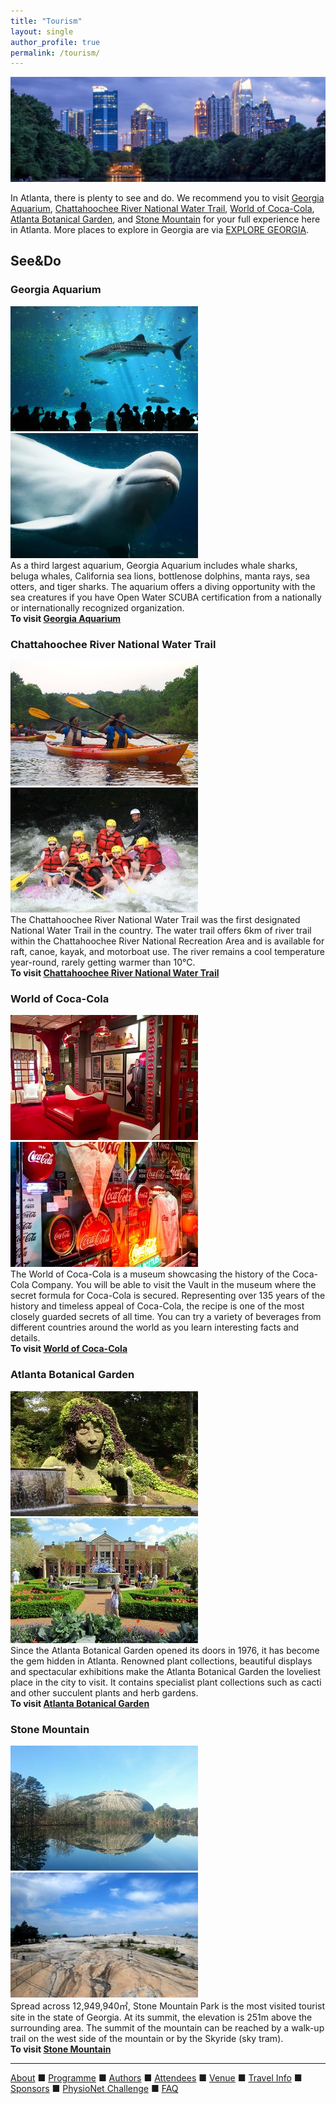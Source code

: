 ```yaml
---
title: "Tourism"
layout: single
author_profile: true
permalink: /tourism/
---
```

![Piedmont Park](/assets/img/piedmont_park.jpg)

In Atlanta, there is plenty to see and do. We recommend you to visit [Georgia Aquarium](#aquarium), [Chattahoochee River National Water Trail](#river), [World of Coca-Cola](#cola), [Atlanta Botanical Garden](#garden), and [Stone Mountain](#stone) for your full experience here in Atlanta. More places to explore in Georgia are via [EXPLORE GEORGIA](https://www.exploregeorgia.org/).
## See&Do
### <a name="aquarium"></a>Georgia Aquarium
![Aquarium](/assets/img/aquarium.jpg)  ![Aquarium](/assets/img/dolphins.jpg)\
As a third largest aquarium, Georgia Aquarium includes whale sharks, beluga whales, California sea lions, bottlenose dolphins, manta rays, sea otters, and tiger sharks. The aquarium offers a diving opportunity with the sea creatures if you have Open Water SCUBA certification from a nationally or internationally recognized organization.\
**To visit [Georgia Aquarium](https://www.georgiaaquarium.org/)**
### <a name="river"></a>Chattahoochee River National Water Trail
![Kayaking](/assets/img/kayaking.jpg)  ![Rafting](/assets/img/rafting.jpg)\
The Chattahoochee River National Water Trail was the first designated National Water Trail in the country. The water trail offers 6km of river trail within the Chattahoochee River National Recreation Area and is available for raft, canoe, kayak, and motorboat use. The river remains a cool temperature year-round, rarely getting warmer than 10°C.\
**To visit [Chattahoochee River National Water Trail](https://garivers.org/water-trails-and-paddling/chattahoochee-river-water-trail/)** 
### <a name="cola"></a>World of Coca-Cola
![coca-cola](/assets/img/coca_cola.jpg)  ![coca-cola](/assets/img/coke90.jpg)\
The World of Coca-Cola is a museum showcasing the history of the Coca-Cola Company. You will be able to visit the Vault in the museum where the secret formula for Coca-Cola is secured. Representing over 135 years of the history and timeless appeal of Coca-Cola, the recipe is one of the most closely guarded secrets of all time. You can try a variety of beverages from different countries around the world as you learn interesting facts and details.\
**To visit [World of Coca-Cola](https://www.worldofcoca-cola.com/)**
### <a name="garden"></a>Atlanta Botanical Garden
![botanical garden](/assets/img/botanical_garden.jpg)  ![garden](/assets/img/garden.jpg)\
Since the Atlanta Botanical Garden opened its doors in 1976, it has become the gem hidden in Atlanta. Renowned plant collections, beautiful displays and spectacular exhibitions make the Atlanta Botanical Garden the loveliest place in the city to visit. It contains specialist plant collections such as cacti and other succulent plants and herb gardens.\
**To visit [Atlanta Botanical Garden](https://atlantabg.org/)**
### <a name="stone"></a>Stone Mountain
![Stone Mountain](/assets/img/stone_mountain.jpg)  ![mountain top](/assets/img/mountain_top.jpg)\
Spread across 12,949,940㎡, Stone Mountain Park is the most visited tourist site in the state of Georgia. At its summit, the elevation is 251m above the surrounding area. The summit of the mountain can be reached by a walk-up trail on the west side of the mountain or by the Skyride (sky tram).\
**To visit [Stone Mountain](https://www.stonemountainpark.com/)**


---

[About](../about/) &#9632; [Programme](../programme/) &#9632; [Authors](../authors) &#9632; [Attendees](../attendees/) &#9632; [Venue](../venue/) &#9632; [Travel Info](../travel) &#9632;  [Sponsors](../sponsors/) &#9632; [PhysioNet Challenge](../challenge/) &#9632; [FAQ](../faq/)
